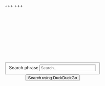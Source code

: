 +++
+++

<div style="min-height: 400px; display: flex; align-items: center;"> 
    <div class="container">
        <div class="col-sm-offset-3 col-sm-6">
            <form action="https://www.duckduckgo.com/" method="get">
                <fieldset role="search">
                    <input name="sites" value="babaei.net" data-_extension-text-contrast="bg" type="hidden">
                    <div class="form-group">
                        <label for="searchInput">Search phrase</label>
                        <input class="form-control" id="searchInput" name="q" results="0" placeholder="Search…" data-_extension-text-contrast="" type="text">
                    </div>
                </fieldset>
                <div style="text-align: center;">
                    <input class="btn btn-primary" type="submit" value="Search using DuckDuckGo">
                </div>
            </form>
        </div>
    </div>
</div>
